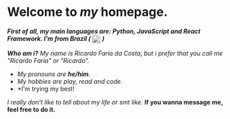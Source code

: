 # Welcome to *my* homepage.
***First of all, my main languages are: Python, JavaScript and React Framework. I'm from Brazil ( <img src="https://images.emojiterra.com/twitter/v13.1/512px/1f1e7-1f1f7.png" width="20" align="center"> )***

***Who am i?***
*My name is Ricardo Faria da Costa, but i prefer that you call me "Ricardo Faria" or "Ricardo".*

 - *My pronouns are **he/him**.*
 - *My hobbies are play, read and code.*
 - *I'm trying my best!
 
 *I really don't like to tell about my life or smt like.* **If you wanna message me, feel free to do it.**
